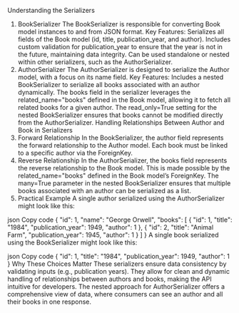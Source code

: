 Understanding the Serializers
1. BookSerializer
The BookSerializer is responsible for converting Book model instances to and from JSON format.
Key Features:
Serializes all fields of the Book model (id, title, publication_year, and author).
Includes custom validation for publication_year to ensure that the year is not in the future, maintaining data integrity.
Can be used standalone or nested within other serializers, such as the AuthorSerializer.
2. AuthorSerializer
The AuthorSerializer is designed to serialize the Author model, with a focus on its name field.
Key Features:
Includes a nested BookSerializer to serialize all books associated with an author dynamically.
The books field in the serializer leverages the related_name="books" defined in the Book model, allowing it to fetch all related books for a given author.
The read_only=True setting for the nested BookSerializer ensures that books cannot be modified directly from the AuthorSerializer.
Handling Relationships Between Author and Book in Serializers
1. Forward Relationship
In the BookSerializer, the author field represents the forward relationship to the Author model.
Each book must be linked to a specific author via the ForeignKey.
2. Reverse Relationship
In the AuthorSerializer, the books field represents the reverse relationship to the Book model.
This is made possible by the related_name="books" defined in the Book model’s ForeignKey.
The many=True parameter in the nested BookSerializer ensures that multiple books associated with an author can be serialized as a list.
3. Practical Example
A single author serialized using the AuthorSerializer might look like this:

json
Copy code
{
    "id": 1,
    "name": "George Orwell",
    "books": [
        {
            "id": 1,
            "title": "1984",
            "publication_year": 1949,
            "author": 1
        },
        {
            "id": 2,
            "title": "Animal Farm",
            "publication_year": 1945,
            "author": 1
        }
    ]
}
A single book serialized using the BookSerializer might look like this:

json
Copy code
{
    "id": 1,
    "title": "1984",
    "publication_year": 1949,
    "author": 1
}
Why These Choices Matter
These serializers ensure data consistency by validating inputs (e.g., publication years).
They allow for clean and dynamic handling of relationships between authors and books, making the API intuitive for developers.
The nested approach for AuthorSerializer offers a comprehensive view of data, where consumers can see an author and all their books in one response.